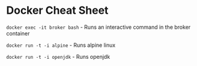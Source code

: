 # Docker Cheat Sheet

`docker exec -it broker bash` - Runs an interactive command in the broker container

`docker run -t -i alpine` - Runs alpine linux

`docker run -t -i openjdk` - Runs openjdk
